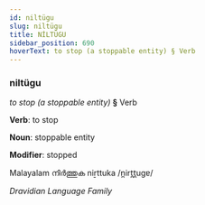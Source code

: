 ```yaml
---
id: niltügu
slug: niltügu
title: NİLTÜGU
sidebar_position: 690
hoverText: to stop (a stoppable entity) § Verb
---
```


### niltügu

*to stop (a stoppable entity)* **§** Verb

**Verb**: to stop

**Noun**: stoppable entity

**Modifier**: stopped

Malayalam നിർത്തുക niṟttuka /n̪irt̪t̪uɡɐ/

*Dravidian Language Family*